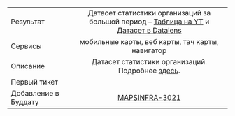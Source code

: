 | | |
|:------------- |:-------------:|
| Результат |  Датасет статистики организаций за большой период – [Таблица на YT](https://yt.yandex-team.ru/hahn/navigation?path=//home/geoadv/geoproduct/intermediate/orgstat/orgstat_long_period) и [Датасет в Datalens](https://stat.yandex-team.ru/datasets/cqvatdf1v6cy9)|
| Сервисы | мобильные карты, веб карты, тач карты, навигатор |
| Описание | Датасет статистики организаций. Подробнее [здесь](https://wiki.yandex-team.ru/maps/analytics/tools/#obshhajastatistikasnojabrja2018goda).  |
| Первый тикет |  |
| Добавление в Буддату | [MAPSINFRA-3021](https://st.yandex-team.ru/MAPSINFRA-3021) |
